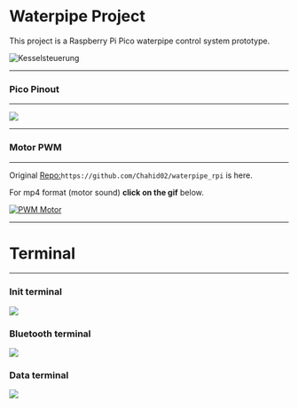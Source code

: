 # Waterpipe Project

 This project is a Raspberry Pi Pico waterpipe control system prototype.
<!-- picture -->
![Kesselsteuerung](/images/Kessel.png)


___
### Pico Pinout
___

<img src="images/Pinout.svg?sanitize=true">

<!-- video -->
___
### Motor PWM
___
Original [Repo:](https://github.com/Chahid02/waterpipe_rpi)`https://github.com/Chahid02/waterpipe_rpi` is here.

 For mp4 format (motor sound) **click on the gif** below.


[![PWM Motor](videos/PWM_Motor.gif)](https://raw.githubusercontent.com/Chahid02/waterpipe_pico/master/videos/PWM_Motor.mp4)


___
# Terminal
___

### Init terminal
<img src="images/Init.png?sanitize=true">


### Bluetooth terminal
<img src="images/BLUETOOTH.png?sanitize=true">

### Data terminal
<img src="images/data.png?sanitize=true">



